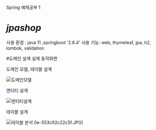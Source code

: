 Spring 예제공부 1
# *jpashop*

사용 환경 : java 11 ,springboot '2.6.4'
사용 기능: web, thymeleaf, jpa, h2, lombok, validation

#도메인 설계
실제 동작화면


도메인 모델, 테이블 설계

![도메인모델](https://user-images.githubusercontent.com/88434960/156334045-4ee86c9b-3414-4262-b70a-4fd05610bdcc.JPG)

엔티티 설계

![엔티티설계](https://user-images.githubusercontent.com/88434960/156336389-8d95af47-4cd2-4a5f-80e3-a9df3cdc6dc7.JPG)

테이블 설계

![테이블 분석](https://user-images.githubusercontent.com/88434960/156334219-465eadd9-217a-4b7c-ac53-fda82a2d6a49.JPG)
0e-553c92c22c5f.JPG)
